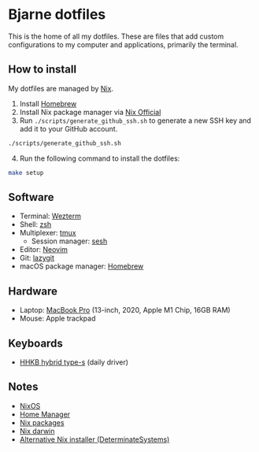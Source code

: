 # Bjarne dotfiles

This is the home of all my dotfiles. These are files that add custom configurations to my computer and applications, primarily the terminal.

## How to install

My dotfiles are managed by [Nix](https://nixos.org/).

1. Install [Homebrew](https://brew.sh/)
2. Install Nix package manager via [Nix Official](https://nixos.org/download.html#nix-install-macos)
3. Run `./scripts/generate_github_ssh.sh` to generate a new SSH key and add it to your GitHub account.
```sh
./scripts/generate_github_ssh.sh
```
4. Run the following command to install the dotfiles: 
```sh
make setup
```

## Software

- Terminal: [Wezterm](https://wezfurlong.org/wezterm)
- Shell: [zsh](https://www.zsh.org)
- Multiplexer: [tmux](https://github.com/tmux/tmux/wiki)
  - Session manager: [sesh](https://github.com/joshmedeski/sesh)
- Editor: [Neovim](https://neovim.io)
- Git: [lazygit](https://github.com/jesseduffield/lazygit)
- macOS package manager: [Homebrew](https://brew.sh)

## Hardware

- Laptop: [MacBook Pro](https://www.apple.com/macbook-pro) (13-inch, 2020, Apple M1 Chip, 16GB RAM)
- Mouse: Apple trackpad

## Keyboards

- [HHKB hybrid type-s](https://www.hhkeyboard.com/uk/products/hybrid-type-s) (daily driver)

## Notes

- [NixOS](https://nixos.org)
- [Home Manager](https://nix-community.github.io/home-manager)
- [Nix packages](https://search.nixos.org/packages)
- [Nix darwin](https://daiderd.com/nix-darwin/manual/index.html)
- [Alternative Nix installer (DeterminateSystems)](https://github.com/DeterminateSystems/nix-installer)
